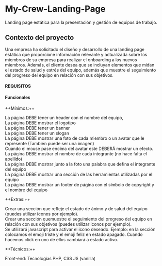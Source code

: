 # My-Crew-Landing-Page


Landing page estática para la presentación y gestión de equipos de trabajo.


## Contexto del proyecto

Una empresa ha solicitado el diseño y desarrollo de una landing page estática que proporcione información relevante y actualizada sobre los miembros de su empresa para realizar el onboarding a los nuevos miembros. Además, el cliente desea que se incluyan elementos que midan el estado de salud y estrés del equipo, además que muestre el seguimiento del progreso del equipo en relación con sus objetivos.


#### REQUISITOS

#### Funcionales

++Mínimos:++

La página DEBE tener un header con el nombre del equipo, <br>
La página DEBE mostrar el logotipo <br>
La página DEBE tener un banner <br>
La página DEBE tener un slogan <br>
La página DEBE mostrar una foto de cada miembro o un avatar que le represente (También puede ser una imagen) <br>
Cuando el mouse pase encima del avatar este DEBERÁ mostrar un efecto. <br>
La página DEBE mostrar el nombre de cada integrante (no hace falta el apellido) <br>
La página DEBE mostrar junto a la foto una palabra que defina el integrante del equipo <br>
La página DEBE mostrar una sección de las herramientas utilizadas por el equipo <br>
La página DEBE mostrar un footer de página con el símbolo de copyright y el nombre del equipo <br>

++Extras:++

Crear una sección que refleje el estado de ánimo y de salud del equipo (puedes utilizar iconos por ejemplo). <br>
Crear una sección quemuestre el seguimiento del progreso del equipo en relación con sus objetivos (puedes utilizar iconos por ejemplo). <br>
Se utilizará javascript para activar el icono deseado. Ejemplo: en la sección colocamos el emoji triste y el emoji feliz en estado apagado. Cuando hacemos click en uno de ellos cambiará a estado activo.


++Técnicos:++

Front-end: Tecnologías PHP, CSS JS (vanilla)
